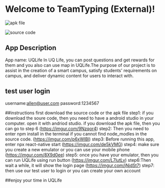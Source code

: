 # Welcome to TeamTyping (External)!

![apk file](https://drive.google.com/file/d/1sPCY7bHaMOCGIvw8SluJ8uSZpnYEnw2P/view?usp=sharing)

![source code](https://drive.google.com/file/d/12P7G17KM0zHwXp4m4GwIbXSnSPDuCGy3/view?usp=sharing)

## App Description
App name: UQLife
In UQ Life, you can post questions and get rewards for them and you also can use map in UQLife.The purpose of our project is to assist in the creation of a smart campus, satisfy students' requirements on campus, and deliver dynamic content for users to interact with.


## test user login
username:allen@user.com
password:1234567

##instructions
first download the source code or the apk file
step1: if you download the soure code, then you need to have a android studio in your computer. open it with andriod studio. if you download the apk file, then you can go to step 6
(https://imgur.com/9Nzqor4)
step2: Then you need to enter npm install in the terminal if you cannot find node_modles in the source code. 
(https://imgur.com/p6xWIBl)
step3: Before running this app, enter npx react-native start
(https://imgur.com/de5kVMG)
step4: make sure you create a new emulator or you can use your mobile phone
(https://imgur.com/8X9d0ee)
step5: once you have your emulator, then you can run UQLife using run button
(https://imgur.com/L7lutLv)
step6:Then wait a while, it will show the login page
(https://imgur.com/jNjdSt7)
step7: then use our test user to login or you can create your own account

##enjoy your time in UQLife
